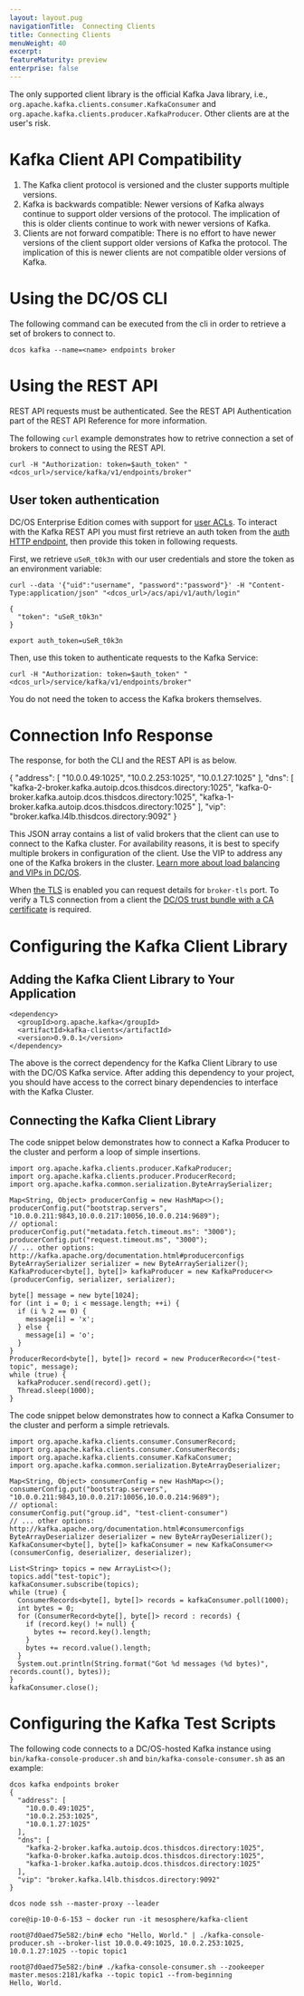 ```yaml
---
layout: layout.pug
navigationTitle:  Connecting Clients
title: Connecting Clients
menuWeight: 40
excerpt:
featureMaturity: preview
enterprise: false
---
```


<!-- This source repo for this topic is https://github.com/mesosphere/dcos-commons -->


The only supported client library is the official Kafka Java library, i.e., `org.apache.kafka.clients.consumer.KafkaConsumer` and `org.apache.kafka.clients.producer.KafkaProducer`. Other clients are at the user's risk.

# Kafka Client API Compatibility

1. The Kafka client protocol is versioned and the cluster supports multiple versions.
2. Kafka is backwards compatible: Newer versions of Kafka always continue to support older versions of the protocol. The implication of this is older clients continue to work with newer versions of Kafka.
3. Clients are not forward compatible: There is no effort to have newer versions of the client support older versions of Kafka the protocol. The implication of this is newer clients are not compatible older versions of Kafka.

# Using the DC/OS CLI

The following command can be executed from the cli in order to retrieve a set of brokers to connect to.

    dcos kafka --name=<name> endpoints broker

<a name="using-the-rest-api"></a>
# Using the REST API

REST API requests must be authenticated. See the REST API Authentication part of the REST API Reference for more information.

The following `curl` example demonstrates how to retrive connection a set of brokers to connect to using the REST API.

    curl -H "Authorization: token=$auth_token" "<dcos_url>/service/kafka/v1/endpoints/broker"

## User token authentication

DC/OS Enterprise Edition comes with support for [user ACLs][13]. To interact with the Kafka REST API you must first retrieve an auth token from the [auth HTTP endpoint][14], then provide this token in following requests.

First, we retrieve `uSeR_t0k3n` with our user credentials and store the token as an environment variable:

    curl --data '{"uid":"username", "password":"password"}' -H "Content-Type:application/json" "<dcos_url>/acs/api/v1/auth/login"

    {
      "token": "uSeR_t0k3n"
    }

    export auth_token=uSeR_t0k3n


Then, use this token to authenticate requests to the Kafka Service:

    curl -H "Authorization: token=$auth_token" "<dcos_url>/service/kafka/v1/endpoints/broker"

You do not need the token to access the Kafka brokers themselves.

# Connection Info Response

The response, for both the CLI and the REST API is as below.

  {
    "address": [
      "10.0.0.49:1025",
      "10.0.2.253:1025",
      "10.0.1.27:1025"
    ],
    "dns": [
      "kafka-2-broker.kafka.autoip.dcos.thisdcos.directory:1025",
      "kafka-0-broker.kafka.autoip.dcos.thisdcos.directory:1025",
      "kafka-1-broker.kafka.autoip.dcos.thisdcos.directory:1025"
    ],
    "vip": "broker.kafka.l4lb.thisdcos.directory:9092"
  }

This JSON array contains a list of valid brokers that the client can use to connect to the Kafka cluster. For availability reasons, it is best to specify multiple brokers in configuration of the client. Use the VIP to address any one of the Kafka brokers in the cluster. [Learn more about load balancing and VIPs in DC/OS](/docs/1.10/networking/).

When [the TLS][15] is enabled you can request details for `broker-tls` port. To verify a TLS connection from a client the [DC/OS trust bundle with a CA certificate](/docs/1.10/networking/tls-ssl/get-cert/) is required.

# Configuring the Kafka Client Library

## Adding the Kafka Client Library to Your Application

    <dependency>
      <groupId>org.apache.kafka</groupId>
      <artifactId>kafka-clients</artifactId>
      <version>0.9.0.1</version>
    </dependency>


The above is the correct dependency for the Kafka Client Library to use with the DC/OS Kafka service. After adding this dependency to your project, you should have access to the correct binary dependencies to interface with the Kafka Cluster.

## Connecting the Kafka Client Library

The code snippet below demonstrates how to connect a Kafka Producer to the cluster and perform a loop of simple insertions.

    import org.apache.kafka.clients.producer.KafkaProducer;
    import org.apache.kafka.clients.producer.ProducerRecord;
    import org.apache.kafka.common.serialization.ByteArraySerializer;

    Map<String, Object> producerConfig = new HashMap<>();
    producerConfig.put("bootstrap.servers", "10.0.0.211:9843,10.0.0.217:10056,10.0.0.214:9689");
    // optional:
    producerConfig.put("metadata.fetch.timeout.ms": "3000");
    producerConfig.put("request.timeout.ms", "3000");
    // ... other options: http://kafka.apache.org/documentation.html#producerconfigs
    ByteArraySerializer serializer = new ByteArraySerializer();
    KafkaProducer<byte[], byte[]> kafkaProducer = new KafkaProducer<>(producerConfig, serializer, serializer);

    byte[] message = new byte[1024];
    for (int i = 0; i < message.length; ++i) {
      if (i % 2 == 0) {
        message[i] = 'x';
      } else {
        message[i] = 'o';
      }
    }
    ProducerRecord<byte[], byte[]> record = new ProducerRecord<>("test-topic", message);
    while (true) {
      kafkaProducer.send(record).get();
      Thread.sleep(1000);
    }


The code snippet below demonstrates how to connect a Kafka Consumer to the cluster and perform a simple retrievals.

    import org.apache.kafka.clients.consumer.ConsumerRecord;
    import org.apache.kafka.clients.consumer.ConsumerRecords;
    import org.apache.kafka.clients.consumer.KafkaConsumer;
    import org.apache.kafka.common.serialization.ByteArrayDeserializer;

    Map<String, Object> consumerConfig = new HashMap<>();
    consumerConfig.put("bootstrap.servers", "10.0.0.211:9843,10.0.0.217:10056,10.0.0.214:9689");
    // optional:
    consumerConfig.put("group.id", "test-client-consumer")
    // ... other options: http://kafka.apache.org/documentation.html#consumerconfigs
    ByteArrayDeserializer deserializer = new ByteArrayDeserializer();
    KafkaConsumer<byte[], byte[]> kafkaConsumer = new KafkaConsumer<>(consumerConfig, deserializer, deserializer);

    List<String> topics = new ArrayList<>();
    topics.add("test-topic");
    kafkaConsumer.subscribe(topics);
    while (true) {
      ConsumerRecords<byte[], byte[]> records = kafkaConsumer.poll(1000);
      int bytes = 0;
      for (ConsumerRecord<byte[], byte[]> record : records) {
        if (record.key() != null) {
          bytes += record.key().length;
        }
        bytes += record.value().length;
      }
      System.out.println(String.format("Got %d messages (%d bytes)", records.count(), bytes));
    }
    kafkaConsumer.close();


# Configuring the Kafka Test Scripts

The following code connects to a DC/OS-hosted Kafka instance using `bin/kafka-console-producer.sh` and `bin/kafka-console-consumer.sh` as an example:

    dcos kafka endpoints broker
    {
      "address": [
        "10.0.0.49:1025",
        "10.0.2.253:1025",
        "10.0.1.27:1025"
      ],
      "dns": [
        "kafka-2-broker.kafka.autoip.dcos.thisdcos.directory:1025",
        "kafka-0-broker.kafka.autoip.dcos.thisdcos.directory:1025",
        "kafka-1-broker.kafka.autoip.dcos.thisdcos.directory:1025"
      ],
      "vip": "broker.kafka.l4lb.thisdcos.directory:9092"
    }

    dcos node ssh --master-proxy --leader

    core@ip-10-0-6-153 ~ docker run -it mesosphere/kafka-client

    root@7d0aed75e582:/bin# echo "Hello, World." | ./kafka-console-producer.sh --broker-list 10.0.0.49:1025, 10.0.2.253:1025, 10.0.1.27:1025 --topic topic1

    root@7d0aed75e582:/bin# ./kafka-console-consumer.sh --zookeeper master.mesos:2181/kafka --topic topic1 --from-beginning
    Hello, World.

 [13]: /docs/1.10/security/ent/users-groups/
 [14]: /docs/1.10/security/ent/iam-api/
 [15]: /service-docs/kafka/configure/#tls
